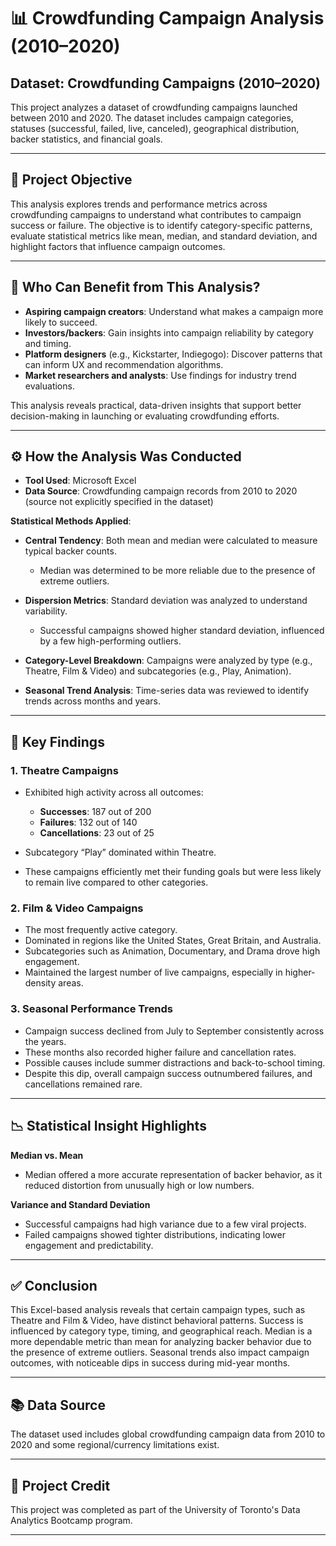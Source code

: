 
# 📊 Crowdfunding Campaign Analysis (2010–2020)

## Dataset: Crowdfunding Campaigns (2010–2020)

This project analyzes a dataset of crowdfunding campaigns launched between 2010 and 2020. The dataset includes campaign categories, statuses (successful, failed, live, canceled), geographical distribution, backer statistics, and financial goals.

---

## 🎯 Project Objective

This analysis explores trends and performance metrics across crowdfunding campaigns to understand what contributes to campaign success or failure. The objective is to identify category-specific patterns, evaluate statistical metrics like mean, median, and standard deviation, and highlight factors that influence campaign outcomes.

---

## 👥 Who Can Benefit from This Analysis?

* **Aspiring campaign creators**: Understand what makes a campaign more likely to succeed.
* **Investors/backers**: Gain insights into campaign reliability by category and timing.
* **Platform designers** (e.g., Kickstarter, Indiegogo): Discover patterns that can inform UX and recommendation algorithms.
* **Market researchers and analysts**: Use findings for industry trend evaluations.

This analysis reveals practical, data-driven insights that support better decision-making in launching or evaluating crowdfunding efforts.

---

## ⚙️ How the Analysis Was Conducted

* **Tool Used**: Microsoft Excel
* **Data Source**: Crowdfunding campaign records from 2010 to 2020 (source not explicitly specified in the dataset)

**Statistical Methods Applied**:

* **Central Tendency**: Both mean and median were calculated to measure typical backer counts.

  * Median was determined to be more reliable due to the presence of extreme outliers.
* **Dispersion Metrics**: Standard deviation was analyzed to understand variability.

  * Successful campaigns showed higher standard deviation, influenced by a few high-performing outliers.
* **Category-Level Breakdown**: Campaigns were analyzed by type (e.g., Theatre, Film & Video) and subcategories (e.g., Play, Animation).
* **Seasonal Trend Analysis**: Time-series data was reviewed to identify trends across months and years.

---

## 📌 Key Findings

### 1. Theatre Campaigns

* Exhibited high activity across all outcomes:

  * **Successes**: 187 out of 200
  * **Failures**: 132 out of 140
  * **Cancellations**: 23 out of 25
* Subcategory “Play” dominated within Theatre.
* These campaigns efficiently met their funding goals but were less likely to remain live compared to other categories.

### 2. Film & Video Campaigns

* The most frequently active category.
* Dominated in regions like the United States, Great Britain, and Australia.
* Subcategories such as Animation, Documentary, and Drama drove high engagement.
* Maintained the largest number of live campaigns, especially in higher-density areas.

### 3. Seasonal Performance Trends

* Campaign success declined from July to September consistently across the years.
* These months also recorded higher failure and cancellation rates.
* Possible causes include summer distractions and back-to-school timing.
* Despite this dip, overall campaign success outnumbered failures, and cancellations remained rare.

---

## 📉 Statistical Insight Highlights

**Median vs. Mean**

* Median offered a more accurate representation of backer behavior, as it reduced distortion from unusually high or low numbers.

**Variance and Standard Deviation**

* Successful campaigns had high variance due to a few viral projects.
* Failed campaigns showed tighter distributions, indicating lower engagement and predictability.

---

## ✅ Conclusion

This Excel-based analysis reveals that certain campaign types, such as Theatre and Film & Video, have distinct behavioral patterns. Success is influenced by category type, timing, and geographical reach. Median is a more dependable metric than mean for analyzing backer behavior due to the presence of extreme outliers. Seasonal trends also impact campaign outcomes, with noticeable dips in success during mid-year months.

---

## 📚 Data Source

The dataset used includes global crowdfunding campaign data from 2010 to 2020 and some regional/currency limitations exist.

---

## 🏫 Project Credit

This project was completed as part of the University of Toronto's Data Analytics Bootcamp program.

---



